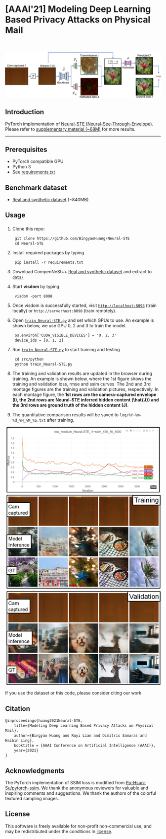 
[AAAI'21] Modeling Deep Learning Based Privacy Attacks on Physical Mail
<br><br>
===

<p align="center">
  <img src='doc/net.png'>
</p>

## Introduction
PyTorch implementation of [Neural-STE (Neural-See-Through-Envelope)][1].
Please refer to [supplementary material (~68M)][2] for more results.

----

## Prerequisites
* PyTorch compatible GPU
* Python 3
* See [requirements.txt](requirements.txt)

## Benchmark dataset
* [Real and synthetic dataset][3] (~840MB)


## Usage
### 

1. Clone this repo:
   
        git clone https://github.com/BingyaoHuang/Neural-STE
        cd Neural-STE

2. Install required packages by typing
   
        pip install -r requirements.txt
    

3. Download CompenNeSt++ [Real and synthetic dataset][3] and extract to [`data/`](data)


4. Start **visdom** by typing

        visdom -port 8098

5. Once visdom is successfully started, visit [`http://localhost:8098`](http://localhost:8098) (train locally) or `http://serverhost:8098` (train remotely).
6. Open [`train_Neural-STE.py`](src/python/train_Neural-STE.py) and set which GPUs to use. An example is shown below, we use GPU 0, 2 and 3 to train the model.
   
        os.environ['CUDA_VISIBLE_DEVICES'] = '0, 2, 3'
        device_ids = [0, 1, 2]


7. Run [`train_Neural-STE.py`](src/python/train_Neural-STE.py) to start training and testing

        cd src/python
        python train_Neural-STE.py
8. The training and validation results are updated in the browser during training. An example is shown below, where the 1st figure shows the training and validation loss, rmse and ssim curves. The 2nd and 3rd montage figures are the training and validation pictures, respectively. In each montage figure, the **1st rows are the camera-captured envelope (I), the 2nd rows are Neural-STE inferred hidden content (\hat{J}) and the 3rd rows are ground truth of the hidden content (J)**. 
9. The quantitative comparison results will be saved to `log/%Y-%m-%d_%H_%M_%S.txt` after training.
   

<p align="center">
  <img width="800"  src='doc/training_progress.png'>
</p>

If you use the dataset or this code, please consider citing our work
## Citation
    @inproceedings{huang2021Neural-STE,
        title={Modeling Deep Learning Based Privacy Attacks on Physical Mail},
        author={Bingyao Huang and Ruyi Lian and Dimitris Samaras and Haibin Ling},
        booktitle = {AAAI Conference on Artificial Intelligence (AAAI)},
        year={2021}
    }



## Acknowledgments
The PyTorch implementation of SSIM loss is modified from [Po-Hsun-Su/pytorch-ssim](https://github.com/Po-Hsun-Su/pytorch-ssim).
We thank the anonymous reviewers for valuable and inspiring comments and suggestions.
We thank the authors of the colorful textured sampling images. 


## License
This software is freely available for non-profit non-commercial use, and may be redistributed under the conditions in [license](LICENSE).


[1]: https://arxiv.org/abs/2012.11803
[2]: https://vision.cs.stonybrook.edu/~bingyao/pub/Neural-STE_supp
[3]: https://bingyaohuang.github.io/pub/Neural-STE/data

